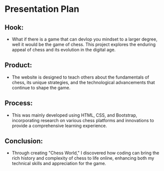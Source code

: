 # Presentation Plan

## Hook:
* What if there is a game that can devlop you mindset to a larger degree, well it would be the game of chess. This project explores the enduring appeal of chess and its evolution in the digital age.

## Product:
* The website is designed to teach others about the fundamentals of chess, its unique strategies, and the technological advancements that continue to shape the game.

## Process:
* This was mainly developed using HTML, CSS, and Bootstrap, incorporating research on various chess platforms and innovations to provide a comprehensive learning experience.

## Conclusion:
* Through creating "Chess World," I discovered how coding can bring the rich history and complexity of chess to life online, enhancing both my technical skills and appreciation for the game.

<!-- EXAMPLE

## Hook
* Verbal riddle of GGD

## Product
* GIF/Demo of example/non-example

## Process
* Flowchart of plan
  * MVP: noun -> door -> yes/no
  * Beyond MVP: noun -> word relation API -> noun API -> yes/no, with counterexample
* Code snippets of:
  * MVP
  * Both APIs
  * Challenge with API keys

## Conclusion
* [URL to project]
* Takeaways
  * Less = more: the heart of the riddle was one line of code; it obviously took more to make the entire thing work, but one complicated line of regular expressions was essentially the solution to the riddle
  * Expect the unexpected: it’s important to budget time for things you don’t account for; for example, I didn’t consider the fact that I would need another entire API to detect nouns
  * Determination is key: ironically enough, I had to make my API keys private. At first, it didn’t seem like it was possible, which meant I couldn’t publish my app. But after all of that hard work, I was determined to find a solution, and I found it in config variables.
* "Presentation can’t, but a speech can"


-->
